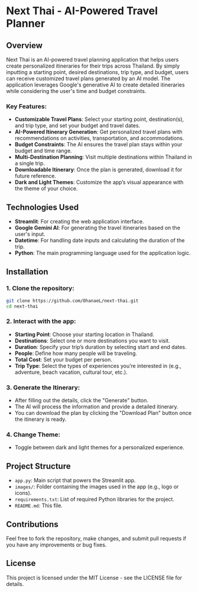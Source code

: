 # Next Thai - AI-Powered Travel Planner

## Overview
Next Thai is an AI-powered travel planning application that helps users create personalized itineraries for their trips across Thailand. By simply inputting a starting point, desired destinations, trip type, and budget, users can receive customized travel plans generated by an AI model. The application leverages Google's generative AI to create detailed itineraries while considering the user's time and budget constraints.

### Key Features:
- **Customizable Travel Plans**: Select your starting point, destination(s), and trip type, and set your budget and travel dates.
- **AI-Powered Itinerary Generation**: Get personalized travel plans with recommendations on activities, transportation, and accommodations.
- **Budget Constraints**: The AI ensures the travel plan stays within your budget and time range.
- **Multi-Destination Planning**: Visit multiple destinations within Thailand in a single trip.
- **Downloadable Itinerary**: Once the plan is generated, download it for future reference.
- **Dark and Light Themes**: Customize the app’s visual appearance with the theme of your choice.

## Technologies Used
- **Streamlit**: For creating the web application interface.
- **Google Gemini AI**: For generating the travel itineraries based on the user's input.
- **Datetime**: For handling date inputs and calculating the duration of the trip.
- **Python**: The main programming language used for the application logic.

## Installation

### 1. **Clone the repository**:
   ```bash
   git clone https://github.com/OhanaeL/next-thai.git
   cd next-thai
```

### 2. Interact with the app:
- **Starting Point**: Choose your starting location in Thailand.
- **Destinations**: Select one or more destinations you want to visit.
- **Duration**: Specify your trip’s duration by selecting start and end dates.
- **People**: Define how many people will be traveling.
- **Total Cost**: Set your budget per person.
- **Trip Type**: Select the types of experiences you’re interested in (e.g., adventure, beach vacation, cultural tour, etc.).

### 3. Generate the Itinerary:
- After filling out the details, click the "Generate" button.
- The AI will process the information and provide a detailed itinerary.
- You can download the plan by clicking the "Download Plan" button once the itinerary is ready.

### 4. Change Theme:
- Toggle between dark and light themes for a personalized experience.

## Project Structure

- `app.py`: Main script that powers the Streamlit app.
- `images/`: Folder containing the images used in the app (e.g., logo or icons).
- `requirements.txt`: List of required Python libraries for the project.
- `README.md`: This file.

## Contributions

Feel free to fork the repository, make changes, and submit pull requests if you have any improvements or bug fixes.

## License

This project is licensed under the MIT License - see the LICENSE file for details.

